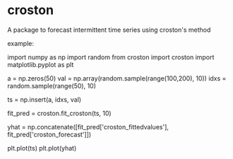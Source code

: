 # croston
A package to forecast intermittent time series using croston's method

example:

import numpy as np
import random
from croston import croston
import matplotlib.pyplot as plt


a = np.zeros(50)
val = np.array(random.sample(range(100,200), 10))
idxs = random.sample(range(50), 10)

ts = np.insert(a, idxs, val)

fit_pred = croston.fit_croston(ts, 10)

yhat = np.concatenate([fit_pred['croston_fittedvalues'], fit_pred['croston_forecast']])

plt.plot(ts)
plt.plot(yhat)
